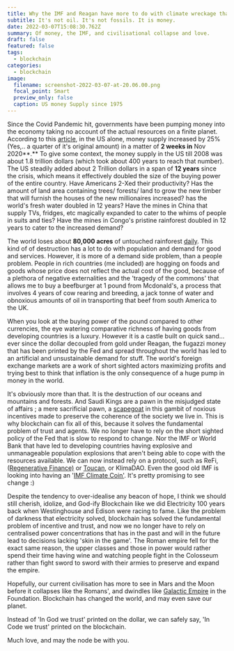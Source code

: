 ```yaml
---
title: Why the IMF and Reagan have more to do with climate wreckage than Saudi Kings.
subtitle: It's not oil. It's not fossils. It is money.
date: 2022-03-07T15:08:30.762Z
summary: Of money, the IMF, and civilisational collapse and love.
draft: false
featured: false
tags:
  - blockchain
categories:
  - blockchain
image:
  filename: screenshot-2022-03-07-at-20.06.00.png
  focal_point: Smart
  preview_only: false
  caption: US money Supply since 1975
---
```

Since the Covid Pandemic hit, governments have been pumping money into the economy taking no account of the actual resources on a finite planet. According to this [article](https://seekingalpha.com/article/4395704-money-supply-rockets-25-percent-in-just-two-weeks-got-gold), in the US alone, money supply increased by 25% (Yes,.. a quarter of it's original amount) in a matter of **2 weeks in** Nov 2020**.** To give some context, the money supply in the US till 2008 was about 1.8 trillion dollars (which took about 400 years to reach that number). The US steadily added about 2 Trillion dollars in a span of **12 years** since the crisis, which means it effectively doubled the size of the buying power of the entire country. Have Americans 2-Xed their productivity? Has the amount of land area containing trees/ forests/ land to grow the new timber that will furnish the houses of the new millionaires  increased? has the world's fresh water doubled in 12 years? Have the mines in China that supply TVs, fridges, etc magically expanded to cater to the whims of people in suits and ties? Have the mines in Congo's pristine rainforest doubled in 12 years to cater to the increased demand?

The world loses about **80,000 acres** of untouched rainforest [daily](https://www.scientificamerican.com/article/earth-talks-daily-destruction/). This kind of of destruction has a lot to do with population and demand for good and services. However, it is more of a demand side problem, than a people problem. People in rich countries (me included) are hogging on foods and goods whose price does not reflect the actual cost of the good, because of a plethora of negative externalities and the 'tragedy of the commons' that allows me to buy a beefburger at 1 pound from Mcdonald's, a process that involves 4 years of cow rearing and breeding, a jack tonne of water and obnoxious amounts of oil in transporting that beef from south America to the UK. 

When you  look at the buying power of the pound compared to other currencies, the eye watering comparative richness of having goods from developing countries is a luxury. However it is a castle built on quick sand... ever since the dollar decoupled from gold under Reagan, the fugazzi money that has been printed by the Fed and spread throughout the world has led to an artificial and unsustainable demand for stuff. The world's foreign exchange markets are a work of short sighted actors maximizing profits and trying best to think that inflation is the only consequence of a huge pump in money in the world. 

It's obviously more than that. It is the destruction of our oceans and mountains and forests. And Saudi Kings are a pawn in the misjudged state of affairs ; a mere sacrificial pawn, a [scapegoat](https://en.wikipedia.org/wiki/Mimetic_theory) in this gambit of noxious incentives made to preserve the coherence of the society we live in. This is why blockchain can fix all of this, because it solves the fundamental problem of trust and agents. We no longer have to rely on the short sighted policy of the Fed that is slow to respond to change. Nor the IMF or World Bank that have led to developing countries having explosive and unmanageable population explosions that aren't being able to cope with the resources available. We can now instead rely on a protocol, such as ReFi, ([Regenerative Finance)](https://refidao.com/) or [Toucan](https://toucan.earth/), or KlimaDAO. Even the good old IMF is looking into having an '[IMF Climate Coin'](https://www.forbes.com/sites/frankvangansbeke/2021/01/17/time-for-imf-climate-coin-13/?sh=78b4ef51401d). It's pretty promising to see change :)

Despite the tendency to over-idealise any beacon of hope, I think we should still cherish, idolize, and God-ify Blockchain like we did Electricity 100 years back when Westinghouse and Edison were racing to fame. Like the problem of darkness that electricity solved, blockchain has solved the fundamental problem of incentive and trust, and now we no longer have to rely on centralised power concentrations that has in the past and will in the future lead to decisions lacking 'skin in the game'. The Roman empire fell for the exact same reason, the upper classes and those in power would rather spend their time having wine and watching people fight in the Colosseum rather than fight sword to sword with their armies to preserve and expand the empire.

Hopefully, our current civilisation has more to see in Mars and the Moon before it collapses like the Romans', and dwindles like [Galactic Empire](https://en.wikipedia.org/wiki/Galactic_Empire_(Asimov)) in the Foundation. Blockchain has changed the world, and may even save our planet. 

Instead of 'In God we trust' printed on the dollar, we can safely say, 'In Code we trust' printed on the blockchain.

Much love, and may the node be with you.